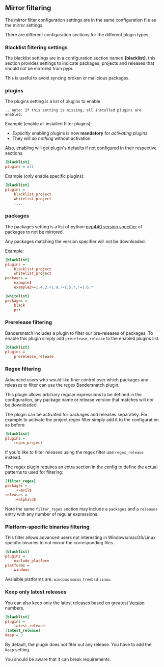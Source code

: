 ## Mirror filtering

The mirror filter configuration settings are in the same configuration file as the mirror settings.

There are different configuration sections for the different plugin types.

### Blacklist filtering settings

The blacklist settings are in a configuration section named **\[blacklist\]**,
this section provides settings to indicate packages, projects and releases that should
not be mirrored from pypi.

This is useful to avoid syncing broken or malicious packages.

### plugins

The plugins setting is a list of plugins to enable.

``` eval_rst
.. note: If this setting is missing, all installed plugins are enabled.
```

Example (enable all installed filter plugins):
- *Explicitly* enabling plugins is now **mandatory** for *activating plugins*
- They will *do nothing* without activation

Also, enabling will get plugin's defaults if not configured in their respective sections.

``` ini
[blacklist]
plugins = all
```

Example (only enable specific plugins):
``` ini
[blacklist]
plugins =
    blacklist_project
    whitelist_project
    ...
```

### packages

The packages setting is a list of python [pep440 version specifier](https://www.python.org/dev/peps/pep-0440/#id51) of packages to not be mirrored.

Any packages matching the version specifier will not be downloaded.

Example:
``` ini
[blacklist]
plugins =
    blacklist_project
    whitelist_project
packages =
    example1
    example2>=1.4.2,<1.9,!=1.5.*,!=1.6.*

[whitelist]
packages =
    black
    ptr
```

### Prerelease filtering

Bandersnatch includes a plugin to filter our pre-releases of packages. To enable this plugin simply add `prerelease_release` to the enabled plugins list.

``` ini
[blacklist]
plugins =
    prerelease_release
```

### Regex filtering

Advanced users who would like finer control over which packages and releases to filter can use the regex Bandersnatch plugin.

This plugin allows arbitrary regular expressions to be defined in the configuration, any package name or release version that matches will *not* be downloaded.

The plugin can be activated for packages and releases separately. For example to activate the project regex filter simply add it to the configuration as before:

``` ini
[blacklist]
plugins =
    regex_project
```

If you'd like to filter releases using the regex filter use `regex_release` instead.

The regex plugin requires an extra section in the config to define the actual patterns to used for filtering:

``` ini
[filter_regex]
packages =
    .+-evil$
releases =
    .+alpha\d$
```

Note the same `filter_regex` section may include a `packages` and a `releases` entry with any number of regular expressions.


### Platform-specific binaries filtering

This filter allows advanced users not interesting in Windows/macOS/Linux specific binaries to not mirror the corresponding files.


``` ini
[blacklist]
plugins =
    exclude_platform
platforms =
    windows
```

Avalaible platforms are: `windows` `macos` `freebsd` `linux`.


### Keep only latest releases

You can also keep only the latest releases based on greatest [Version](https://packaging.pypa.io/en/latest/version/) numbers.

``` ini
[blacklist]
plugins =
    latest_release
[latest_release]
keep = 3
```

By default, the plugin does not fiter out any release. You have to add the `keep` setting.

You should be aware that it can break requirements.
